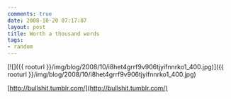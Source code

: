 ```yaml
---
comments: true
date: 2008-10-20 07:17:07
layout: post
title: Worth a thousand words
tags:
- random
---
```


[![]({{ rooturl }}/img/blog/2008/10/i8het4grrf9v906tjyifnnrko1_400.jpg)]({{ rooturl }}/img/blog/2008/10/i8het4grrf9v906tjyifnnrko1_400.jpg)

[http://bullshit.tumblr.com/](http://bullshit.tumblr.com/)
